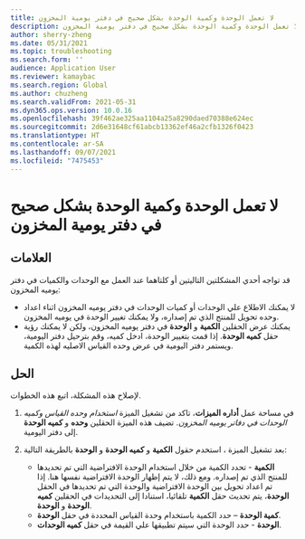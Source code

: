 ```yaml
---
title: لا تعمل الوحدة وكمية الوحدة بشكل صحيح في دفتر يومية المخزون
description: لا تعمل الوحدة وكمية الوحدة بشكل صحيح في دفتر يومية المخزون
author: sherry-zheng
ms.date: 05/31/2021
ms.topic: troubleshooting
ms.search.form: ''
audience: Application User
ms.reviewer: kamaybac
ms.search.region: Global
ms.author: chuzheng
ms.search.validFrom: 2021-05-31
ms.dyn365.ops.version: 10.0.16
ms.openlocfilehash: 39f462ae325aa1104a25a8290daed70388e624ec
ms.sourcegitcommit: 2d6e31648cf61abcb13362ef46a2cfb1326f0423
ms.translationtype: HT
ms.contentlocale: ar-SA
ms.lasthandoff: 09/07/2021
ms.locfileid: "7475453"
---
```

# <a name="the-unit-and-unit-quantity-arent-working-correctly-in-the-inventory-journal"></a>لا تعمل الوحدة وكمية الوحدة بشكل صحيح في دفتر يومية المخزون

## <a name="symptoms"></a>العلامات

قد تواجه أحدي المشكلتين التاليتين أو كلتاهما عند العمل مع الوحدات والكميات في دفتر يوميه المخزون:

- لا يمكنك الاطلاع علي الوحدات أو كميات الوحدات في دفتر يوميه المخزون اثناء اعداد وحده تحويل للمنتج الذي تم إصداره، ولا يمكنك تغيير الوحدة في يوميه المخزون.
- يمكنك عرض الحقلين **الكمية** و **الوحدة** في دفتر يوميه المخزون، ولكن لا يمكنك رؤية حقل **كميه الوحدة**. إذا قمت بتغيير الوحدة، ادخل كميه، وقم بترحيل دفتر اليومية، ويستمر دفتر اليومية في عرض وحده القياس الاصليه لهذه الكمية.

## <a name="resolution"></a>الحل

لإصلاح هذه المشكلة، اتبع هذه الخطوات.

1. في مساحة عمل **أداره الميزات**، تاكد من تشغيل الميزة *استخدام وحده القياس وكميه الوحدات في دفاتر يوميه المخزون*. تضيف هذه الميزة الحقلين **وحده** و **كميه الوحدة** إلى دفتر اليومية.
1. بعد تشغيل الميزة ، استخدم حقول **الكمية** و **كميه الوحدة** و **الوحدة** بالطريقة التالية:

    - **الكمية** - تحدد الكمية من خلال استخدام الوحدة الافتراضية التي تم تحديدها للمنتج الذي تم إصداره. ومع ذلك، لا يتم إظهار الوحدة الافتراضية نفسها هنا. إذا تم اعداد تحويل بين الوحدة الافتراضية والوحدة التي تم تحديدها في الحقل **الوحدة**، يتم تحديث حقل **الكمية** تلقائيا، استنادا إلى التحديدات في الحقلين **كميه الوحدة** و **الوحدة**.
    - **كمية الوحدة** – حدد الكمية باستخدام وحدة القياس المحددة في حقل **الوحدة**.
    - **الوحدة** - حدد الوحدة التي سيتم تطبيقها علي القيمة في حقل **كميه الوحدات**.
